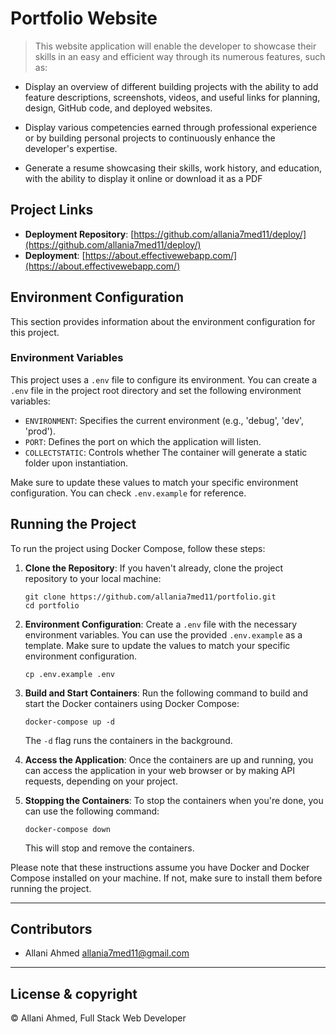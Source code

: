 # Portfolio Website

> This website application will enable the developer to showcase their skills in an easy and efficient way through its numerous features, such as:

- Display an overview of different building projects with the ability to add feature descriptions, screenshots, videos, and useful links for planning, design, GitHub code, and deployed websites.

- Display various competencies earned through professional experience or by building personal projects to continuously enhance the developer's expertise.

- Generate a resume showcasing their skills, work history, and education, with the ability to display it online or download it as a PDF

## Project Links
- **Deployment Repository**: [https://github.com/allania7med11/deploy/](https://github.com/allania7med11/deploy/)
- **Deployment**: [https://about.effectivewebapp.com/](https://about.effectivewebapp.com/)


## Environment Configuration

This section provides information about the environment configuration for this project.

### Environment Variables

This project uses a `.env` file to configure its environment. You can create a `.env` file in the project root directory and set the following environment variables:

- `ENVIRONMENT`: Specifies the current environment (e.g., 'debug', 'dev', 'prod').
- `PORT`: Defines the port on which the application will listen.
- `COLLECTSTATIC`: Controls whether The container will generate a static folder upon instantiation.

Make sure to update these values to match your specific environment configuration. You can check `.env.example` for reference.

## Running the Project

To run the project using Docker Compose, follow these steps:

1. **Clone the Repository**: If you haven't already, clone the project repository to your local machine:

    ```shell
    git clone https://github.com/allania7med11/portfolio.git
    cd portfolio
    ```

2. **Environment Configuration**: Create a `.env` file with the necessary environment variables. You can use the provided `.env.example` as a template. Make sure to update the values to match your specific environment configuration.

    ```shell
    cp .env.example .env
    ```

3. **Build and Start Containers**: Run the following command to build and start the Docker containers using Docker Compose:

    ```shell
    docker-compose up -d
    ```

    The `-d` flag runs the containers in the background.

4. **Access the Application**: Once the containers are up and running, you can access the application in your web browser or by making API requests, depending on your project.

5. **Stopping the Containers**: To stop the containers when you're done, you can use the following command:

    ```shell
    docker-compose down
    ```

    This will stop and remove the containers.

Please note that these instructions assume you have Docker and Docker Compose installed on your machine. If not, make sure to install them before running the project.


---

## Contributors
- Allani Ahmed <allania7med11@gmail.com>

---
## License & copyright
© Allani Ahmed, Full Stack Web Developer


